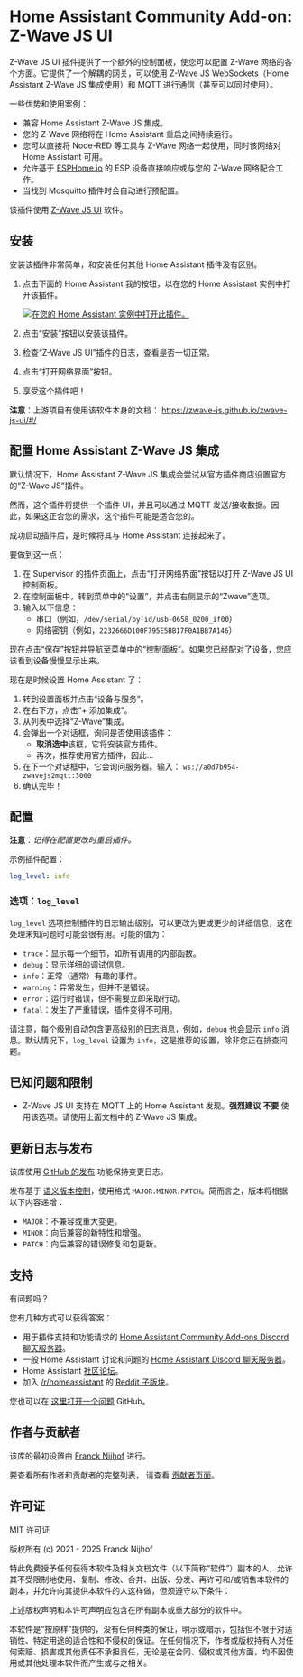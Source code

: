 # Home Assistant Community Add-on: Z-Wave JS UI

Z-Wave JS UI 插件提供了一个额外的控制面板，使您可以配置 Z-Wave 网络的各个方面。它提供了一个解耦的网关，可以使用 Z-Wave JS WebSockets（Home Assistant Z-Wave JS 集成使用）和 MQTT 进行通信（甚至可以同时使用）。

一些优势和使用案例：

- 兼容 Home Assistant Z-Wave JS 集成。
- 您的 Z-Wave 网络将在 Home Assistant 重启之间持续运行。
- 您可以直接将 Node-RED 等工具与 Z-Wave 网络一起使用，同时该网络对 Home Assistant 可用。
- 允许基于 [ESPHome.io][esphome] 的 ESP 设备直接响应或与您的 Z-Wave 网络配合工作。
- 当找到 Mosquitto 插件时会自动进行预配置。

该插件使用 [Z-Wave JS UI][zwave-js-ui] 软件。

## 安装

安装该插件非常简单，和安装任何其他 Home Assistant 插件没有区别。

1. 点击下面的 Home Assistant 我的按钮，以在您的 Home Assistant 实例中打开该插件。

   [![在您的 Home Assistant 实例中打开此插件。][addon-badge]][addon]

1. 点击“安装”按钮以安装该插件。
1. 检查“Z-Wave JS UI”插件的日志，查看是否一切正常。
1. 点击“打开网络界面”按钮。
1. 享受这个插件吧！

**注意**：上游项目有使用该软件本身的文档：
<https://zwave-js.github.io/zwave-js-ui/#/>

## 配置 Home Assistant Z-Wave JS 集成

默认情况下，Home Assistant Z-Wave JS 集成会尝试从官方插件商店设置官方的“Z-Wave JS”插件。

然而，这个插件将提供一个插件 UI，并且可以通过 MQTT 发送/接收数据。因此，如果这正合您的需求，这个插件可能是适合您的。

成功启动插件后，是时候将其与 Home Assistant 连接起来了。

要做到这一点：

1. 在 Supervisor 的插件页面上，点击“打开网络界面”按钮以打开 Z-Wave JS UI 控制面板。
1. 在控制面板中，转到菜单中的“设置”，并点击右侧显示的“Zwave”选项。
1. 输入以下信息：
   - 串口（例如，`/dev/serial/by-id/usb-0658_0200_if00`）
   - 网络密钥（例如，`2232666D100F795E5BB17F0A1BB7A146`）

现在点击“保存”按钮并导航至菜单中的“控制面板”。如果您已经配对了设备，您应该看到设备慢慢显示出来。

现在是时候设置 Home Assistant 了：

1. 转到设置面板并点击“设备与服务”。
1. 在右下方，点击“+ 添加集成”。
1. 从列表中选择“Z-Wave”集成。
1. 会弹出一个对话框，询问是否使用该插件：
   - **取消选中**该框，它将安装官方插件。
   - 再次，推荐使用官方插件，因此...
1. 在下一个对话框中，它会询问服务器。输入：
   `ws://a0d7b954-zwavejs2mqtt:3000`
1. 确认完毕！

## 配置

**注意**：_记得在配置更改时重启插件。_

示例插件配置：

```yaml
log_level: info
```

### 选项：`log_level`

`log_level` 选项控制插件的日志输出级别，可以更改为更或更少的详细信息，这在处理未知问题时可能会很有用。可能的值为：

- `trace`：显示每一个细节，如所有调用的内部函数。
- `debug`：显示详细的调试信息。
- `info`：正常（通常）有趣的事件。
- `warning`：异常发生，但并不是错误。
- `error`：运行时错误，但不需要立即采取行动。
- `fatal`：发生了严重错误，插件变得不可用。

请注意，每个级别自动包含更高级别的日志消息，例如，`debug` 也会显示 `info` 消息。默认情况下，`log_level` 设置为 `info`，这是推荐的设置，除非您正在排查问题。

## 已知问题和限制

- Z-Wave JS UI 支持在 MQTT 上的 Home Assistant 发现。**强烈建议** **不要** 使用该选项。请使用上面文档中的 Z-Wave JS 集成。

## 更新日志与发布

该库使用 [GitHub 的发布][releases] 功能保持变更日志。

发布基于 [语义版本控制][semver]，使用格式 `MAJOR.MINOR.PATCH`。简而言之，版本将根据以下内容递增：

- `MAJOR`：不兼容或重大变更。
- `MINOR`：向后兼容的新特性和增强。
- `PATCH`：向后兼容的错误修复和包更新。

## 支持

有问题吗？

您有几种方式可以获得答案：

- 用于插件支持和功能请求的 [Home Assistant Community Add-ons Discord 聊天服务器][discord]。
- 一般 Home Assistant 讨论和问题的 [Home Assistant Discord 聊天服务器][discord-ha]。
- Home Assistant [社区论坛][forum]。
- 加入 [/r/homeassistant][reddit] 的 [Reddit 子版块][reddit]。

您也可以在 [这里打开一个问题][issue] GitHub。

## 作者与贡献者

该库的最初设置由 [Franck Nijhof][frenck] 进行。

要查看所有作者和贡献者的完整列表，
请查看 [贡献者页面][contributors]。

## 许可证

MIT 许可证

版权所有 (c) 2021 - 2025 Franck Nijhof

特此免费授予任何获得本软件及相关文档文件（以下简称“软件”）副本的人，允许其不受限制地使用、复制、修改、合并、出版、分发、再许可和/或销售本软件的副本，并允许向其提供本软件的人这样做，但须遵守以下条件：

上述版权声明和本许可声明应包含在所有副本或重大部分的软件中。

本软件是“按原样”提供的，没有任何种类的保证，明示或暗示，包括但不限于对适销性、特定用途的适合性和不侵权的保证。在任何情况下，作者或版权持有人对任何索赔、损害或其他责任不承担责任，无论是在合同、侵权或其他方面，均不因使用或其他处理本软件而产生或与之相关。

[addon-badge]: https://my.home-assistant.io/badges/supervisor_addon.svg
[addon]: https://my.home-assistant.io/redirect/supervisor_addon/?addon=a0d7b954_zwavejs2mqtt&repository_url=https%3A%2F%2Fgithub.com%2Fhassio-addons%2Frepository
[contributors]: https://github.com/hassio-addons/addon-zwave-js-ui/graphs/contributors
[discord-ha]: https://discord.gg/c5DvZ4e
[discord]: https://discord.me/hassioaddons
[esphome]: https://esphome.io/components/mqtt.html#on-message-trigger
[forum-shield]: https://img.shields.io/badge/community-forum-brightgreen.svg
[forum]: https://community.home-assistant.io/?u=frenck
[frenck]: https://github.com/frenck
[issue]: https://github.com/hassio-addons/addon-zwave-js-ui/issues
[reddit]: https://reddit.com/r/homeassistant
[releases]: https://github.com/hassio-addons/addon-zwave-js-ui/releases
[semver]: https://semver.org/spec/v2.0.0.html
[zwave-js-ui]: https://github.com/zwave-js/zwave-js-ui